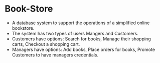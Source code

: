 # Book-Store

- A database system to support the operations of a simplified online bookstore.
- The system has two types of users Mangers and Customers. 
- Customers have options: Search for books, Manage their shopping carts, Checkout a shopping cart.
- Managers have options: Add books, Place orders for books, Promote Customers to have managers credentials. 
